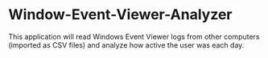 # Window-Event-Viewer-Analyzer
This application will read Windows Event Viewer logs from other computers (imported as CSV files) and analyze how active the user was each day.

